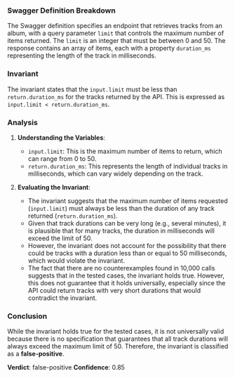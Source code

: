 ### Swagger Definition Breakdown
The Swagger definition specifies an endpoint that retrieves tracks from an album, with a query parameter `limit` that controls the maximum number of items returned. The `limit` is an integer that must be between 0 and 50. The response contains an array of items, each with a property `duration_ms` representing the length of the track in milliseconds.

### Invariant
The invariant states that the `input.limit` must be less than `return.duration_ms` for the tracks returned by the API. This is expressed as `input.limit < return.duration_ms`.

### Analysis
1. **Understanding the Variables**: 
   - `input.limit`: This is the maximum number of items to return, which can range from 0 to 50.
   - `return.duration_ms`: This represents the length of individual tracks in milliseconds, which can vary widely depending on the track.

2. **Evaluating the Invariant**: 
   - The invariant suggests that the maximum number of items requested (`input.limit`) must always be less than the duration of any track returned (`return.duration_ms`). 
   - Given that track durations can be very long (e.g., several minutes), it is plausible that for many tracks, the duration in milliseconds will exceed the limit of 50.
   - However, the invariant does not account for the possibility that there could be tracks with a duration less than or equal to 50 milliseconds, which would violate the invariant. 
   - The fact that there are no counterexamples found in 10,000 calls suggests that in the tested cases, the invariant holds true. However, this does not guarantee that it holds universally, especially since the API could return tracks with very short durations that would contradict the invariant.

### Conclusion
While the invariant holds true for the tested cases, it is not universally valid because there is no specification that guarantees that all track durations will always exceed the maximum limit of 50. Therefore, the invariant is classified as a **false-positive**. 

**Verdict**: false-positive
**Confidence**: 0.85
